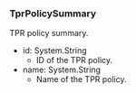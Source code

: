 ### TprPolicySummary
TPR policy summary.

- id: System.String
  - ID of the TPR policy.
- name: System.String
  - Name of the TPR policy.
